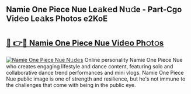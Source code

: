 ## Namie One Piece Nue Le𝚊k𝚎d N𝚞𝚍e - Part-Cgo Vid𝚎o Le𝚊ks Photos e2KoE

# <h2><a href="http://fb34ee.evod.top/?m=Namie+One+Piece+Nue">🔗 👉🔴 Namie One Piece Nue Vid𝚎o Ph𝚘t𝚘s</a></h2>

[![Namie One Piece Nue N𝚞d𝚎s](https://i.imgur.com/8V9OHl7.gif)](http://fb34ee.evod.top/?m=Namie+One+Piece+Nue)
Online personality Namie One Piece Nue who creates engaging lifestyle and dance content, featuring solo and collaborative dance trend performances and mini vlogs. Namie One Piece Nue public image is one of strength and resilience, but he's not immune to the challenges that come with being in the public eye. 
